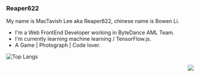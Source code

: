 ### Reaper622

My name is MacTavish Lee aka Reaper622, chinese name is Bowen Li.

- I'm a Web FrontEnd Developer working in ByteDance AML Team.
- I'm currently learning machine learning / TensorFlow.js.
- A Game | Photograph | Code lover.

<img
  alt="Top Langs"
  src="https://github-readme-stats.vercel.app/api/top-langs/?username=reaper622"
/>

<img align="right" src="https://github-readme-stats.vercel.app/api?username=reaper622&show_icons=true&icon_color=0366d6&text_color=24292e&bg_color=ffffff&hide_title=true" />

<!--
**Reaper622/Reaper622** is a ✨ _special_ ✨ repository because its `README.md` (this file) appears on your GitHub profile.

Here are some ideas to get you started:

- 🔭 I’m currently working on ...
- 🌱 I’m currently learning ...
- 👯 I’m looking to collaborate on ...
- 🤔 I’m looking for help with ...
- 💬 Ask me about ...
- 📫 How to reach me: ...
- 😄 Pronouns: ...
- ⚡ Fun fact: ...
-->
